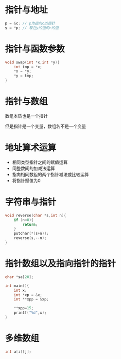 # 指针与地址

```c
p = &c; // p为指向c的指针
y = *p; // 现在y的值的c的值
```

# 指针与函数参数

```c
void swap(int *x,int *y){
    int tmp = *x;
    *x = *y;
    *y = tmp;
}
```

# 指针与数组

数组本质也是一个指针

但是指针是一个变量，数组名不是一个变量

# 地址算术运算

- 相同类型指针之间的赋值运算
- 同整数间的加减法运算
- 指向相同数组的两个指针减法或比较运算
- 将指针赋值为0

# 字符串与指针
```c
void reverse(char *s,int n){
    if (n<0){
        return;
    }
    putchar(*(s+n));
    reverse(s,--n);
}
```

# 指针数组以及指向指针的指针

```c
char *sa[20];
```

```c
int main(){
    int x;
    int *xp = &x;
    int **xpp = &xp;

    **xpp=15;
    printf("%d",x);
}
```

# 多维数组
```c
int a[i][j];
```





